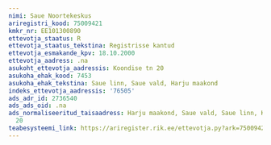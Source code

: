 ```yaml
---
nimi: Saue Noortekeskus
ariregistri_kood: 75009421
kmkr_nr: EE101300890
ettevotja_staatus: R
ettevotja_staatus_tekstina: Registrisse kantud
ettevotja_esmakande_kpv: 18.10.2000
ettevotja_aadress: .na
asukoht_ettevotja_aadressis: Koondise tn 20
asukoha_ehak_kood: 7453
asukoha_ehak_tekstina: Saue linn, Saue vald, Harju maakond
indeks_ettevotja_aadressis: '76505'
ads_adr_id: 2736540
ads_ads_oid: .na
ads_normaliseeritud_taisaadress: Harju maakond, Saue vald, Saue linn, Koondise tn
  20
teabesysteemi_link: https://ariregister.rik.ee/ettevotja.py?ark=75009421&ref=rekvisiidid
---
```


